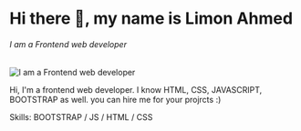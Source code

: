 # Hi there 👋, my name is Limon Ahmed
###### I am a Frontend web developer
![I am a Frontend web developer](https://pbs.twimg.com/profile_images/1556624868954714112/iWZ8ovvL_400x400.jpg)

Hi, I'm a frontend web developer. I know HTML, CSS, JAVASCRIPT, BOOTSTRAP as well. you can hire me for your projrcts :)

Skills: BOOTSTRAP / JS / HTML / CSS







